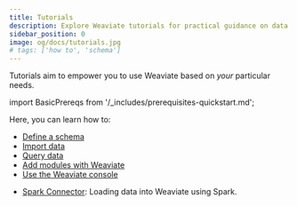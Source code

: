 ```yaml
---
title: Tutorials
description: Explore Weaviate tutorials for practical guidance on data management and queries.
sidebar_position: 0
image: og/docs/tutorials.jpg
# tags: ['how to', 'schema']
---
```


Tutorials aim to empower you to use Weaviate based on *your* particular needs.

<!-- By the time you are done, you will have seen a number of examples and considerations in organizing and importing your data into Weaviate. You will have learnt everything from rules of thumb for selecting a vectorizer, all the way through to how to perform CRUD operations with Weaviate. -->

import BasicPrereqs from '/_includes/prerequisites-quickstart.md';

<BasicPrereqs />

Here, you can learn how to:

<!-- - [Select the right vectorizer]  (./_select-vectorizer.md): Identify the right vectorizer based on your data type (text, image, etc.) and application goals (text clustering, Q&A, text to image comparison, image comparison). -->
- [Define a schema](../starter-guides/managing-collections/index.mdx)
- [Import data](./import.md)
- [Query data](./query.md)
- [Add modules with Weaviate](./modules.md)
- [Use the Weaviate console](/docs/cloud/tools/query-tool.mdx)
<!-- - [Perform CRUD operations]  (./_crud.md): Perform CRUD operations with Weaviate. -->
- [Spark Connector](./spark-connector.md): Loading data into Weaviate using Spark.
<!-- Once you are finished with this section, we suggest moving on to our [Search tutorials]  (../_search/index.md). There we guide you through the powerful yet flexible options Weaviate provides for searching through your data.  -->
